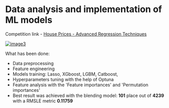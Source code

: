 # Data analysis and implementation of ML models
Competition link - [House Prices - Advanced Regression Techniques](https://www.kaggle.com/c/house-prices-advanced-regression-techniques/overview)

<a href="https://ibb.co/LnDc1vw"><img src="https://i.ibb.co/jg9QDHK/image3.jpg" alt="image3" border="0"></a>


What has been done:
- Data preprocessing
- Feature engineering
- Models training: Lasso, XGboost, LGBM, Catboost,
- Hyperparameters tuning with the help of Optuna
- Feature analysis with the 'Feature importances' and 'Permutation importances'
- Best result was achieved with the blending model: __101__ place out of __4239__ with a RMSLE metric __0.11759__
